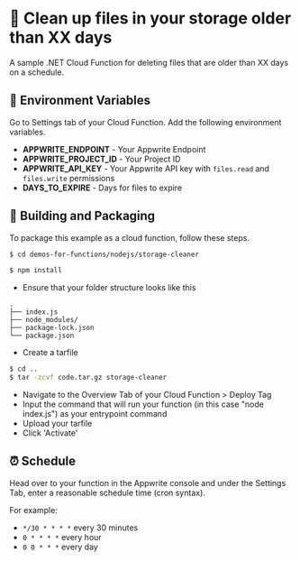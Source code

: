 # 🚮 Clean up files in your storage older than XX days

A sample .NET Cloud Function for deleting files that are older than XX days on a schedule.

## 📝 Environment Variables

Go to Settings tab of your Cloud Function. Add the following environment variables.

- **APPWRITE_ENDPOINT** - Your Appwrite Endpoint
- **APPWRITE_PROJECT_ID** - Your Project ID
- **APPWRITE_API_KEY** - Your Appwrite API key with `files.read` and `files.write` permissions
- **DAYS_TO_EXPIRE** - Days for files to expire

## 🚀 Building and Packaging

To package this example as a cloud function, follow these steps.

```bash
$ cd demos-for-functions/nodejs/storage-cleaner

$ npm install
```

- Ensure that your folder structure looks like this

```
.
├── index.js
├── node_modules/
├── package-lock.json
└── package.json
```

- Create a tarfile

```bash
$ cd ..
$ tar -zcvf code.tar.gz storage-cleaner
```

- Navigate to the Overview Tab of your Cloud Function > Deploy Tag
- Input the command that will run your function (in this case "node index.js") as your entrypoint command
- Upload your tarfile
- Click 'Activate'

## ⏰ Schedule

Head over to your function in the Appwrite console and under the Settings Tab, enter a reasonable schedule time (cron syntax).

For example:

- `*/30 * * * *` every 30 minutes
- `0 * * * *` every hour
- `0 0 * * *` every day
